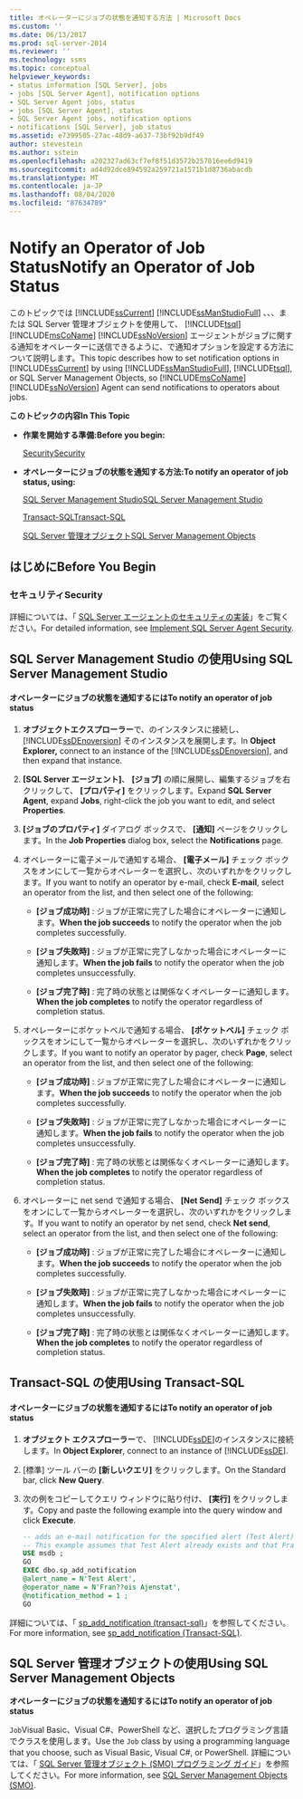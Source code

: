 ```yaml
---
title: オペレーターにジョブの状態を通知する方法 | Microsoft Docs
ms.custom: ''
ms.date: 06/13/2017
ms.prod: sql-server-2014
ms.reviewer: ''
ms.technology: ssms
ms.topic: conceptual
helpviewer_keywords:
- status information [SQL Server], jobs
- jobs [SQL Server Agent], notification options
- SQL Server Agent jobs, status
- jobs [SQL Server Agent], status
- SQL Server Agent jobs, notification options
- notifications [SQL Server], job status
ms.assetid: e7399505-27ac-48d9-a637-73bf92b9df49
author: stevestein
ms.author: sstein
ms.openlocfilehash: a202327ad63cf7ef8f51d3572b257816ee6d9419
ms.sourcegitcommit: ad4d92dce894592a259721a1571b1d8736abacdb
ms.translationtype: MT
ms.contentlocale: ja-JP
ms.lasthandoff: 08/04/2020
ms.locfileid: "87634789"
---
```

# <a name="notify-an-operator-of-job-status"></a><span data-ttu-id="bce69-102">Notify an Operator of Job Status</span><span class="sxs-lookup"><span data-stu-id="bce69-102">Notify an Operator of Job Status</span></span>
  <span data-ttu-id="bce69-103">このトピックでは [!INCLUDE[ssCurrent](../../includes/sscurrent-md.md)] [!INCLUDE[ssManStudioFull](../../includes/ssmanstudiofull-md.md)] 、、、または SQL Server 管理オブジェクトを使用して、 [!INCLUDE[tsql](../../includes/tsql-md.md)] [!INCLUDE[msCoName](../../includes/msconame-md.md)] [!INCLUDE[ssNoVersion](../../includes/ssnoversion-md.md)] エージェントがジョブに関する通知をオペレーターに送信できるように、で通知オプションを設定する方法について説明します。</span><span class="sxs-lookup"><span data-stu-id="bce69-103">This topic describes how to set notification options in [!INCLUDE[ssCurrent](../../includes/sscurrent-md.md)] by using [!INCLUDE[ssManStudioFull](../../includes/ssmanstudiofull-md.md)], [!INCLUDE[tsql](../../includes/tsql-md.md)], or SQL Server Management Objects, so [!INCLUDE[msCoName](../../includes/msconame-md.md)] [!INCLUDE[ssNoVersion](../../includes/ssnoversion-md.md)] Agent can send notifications to operators about jobs.</span></span>  
  
 <span data-ttu-id="bce69-104">**このトピックの内容**</span><span class="sxs-lookup"><span data-stu-id="bce69-104">**In This Topic**</span></span>  
  
-   <span data-ttu-id="bce69-105">**作業を開始する準備:**</span><span class="sxs-lookup"><span data-stu-id="bce69-105">**Before you begin:**</span></span>  
  
     [<span data-ttu-id="bce69-106">Security</span><span class="sxs-lookup"><span data-stu-id="bce69-106">Security</span></span>](#Security)  
  
-   <span data-ttu-id="bce69-107">**オペレーターにジョブの状態を通知する方法:**</span><span class="sxs-lookup"><span data-stu-id="bce69-107">**To notify an operator of job status, using:**</span></span>  
  
     [<span data-ttu-id="bce69-108">SQL Server Management Studio</span><span class="sxs-lookup"><span data-stu-id="bce69-108">SQL Server Management Studio</span></span>](#SSMS)  
  
     [<span data-ttu-id="bce69-109">Transact-SQL</span><span class="sxs-lookup"><span data-stu-id="bce69-109">Transact-SQL</span></span>](#TSQL)  
  
     [<span data-ttu-id="bce69-110">SQL Server 管理オブジェクト</span><span class="sxs-lookup"><span data-stu-id="bce69-110">SQL Server Management Objects</span></span>](#SMO)  
  
##  <a name="before-you-begin"></a><a name="BeforeYouBegin"></a> <span data-ttu-id="bce69-111">はじめに</span><span class="sxs-lookup"><span data-stu-id="bce69-111">Before You Begin</span></span>  
  
###  <a name="security"></a><a name="Security"></a> <span data-ttu-id="bce69-112">セキュリティ</span><span class="sxs-lookup"><span data-stu-id="bce69-112">Security</span></span>  
 <span data-ttu-id="bce69-113">詳細については、「 [SQL Server エージェントのセキュリティの実装](implement-sql-server-agent-security.md)」をご覧ください。</span><span class="sxs-lookup"><span data-stu-id="bce69-113">For detailed information, see [Implement SQL Server Agent Security](implement-sql-server-agent-security.md).</span></span>  
  
##  <a name="using-sql-server-management-studio"></a><a name="SSMS"></a> <span data-ttu-id="bce69-114">SQL Server Management Studio の使用</span><span class="sxs-lookup"><span data-stu-id="bce69-114">Using SQL Server Management Studio</span></span>  
  
#### <a name="to-notify-an-operator-of-job-status"></a><span data-ttu-id="bce69-115">オペレーターにジョブの状態を通知するには</span><span class="sxs-lookup"><span data-stu-id="bce69-115">To notify an operator of job status</span></span>  
  
1.  <span data-ttu-id="bce69-116">**オブジェクトエクスプローラー**で、のインスタンスに接続し、 [!INCLUDE[ssDEnoversion](../../includes/ssdenoversion-md.md)] そのインスタンスを展開します。</span><span class="sxs-lookup"><span data-stu-id="bce69-116">In **Object Explorer,** connect to an instance of the [!INCLUDE[ssDEnoversion](../../includes/ssdenoversion-md.md)], and then expand that instance.</span></span>  
  
2.  <span data-ttu-id="bce69-117">**[SQL Server エージェント]**、 **[ジョブ]** の順に展開し、編集するジョブを右クリックして、 **[プロパティ]** をクリックします。</span><span class="sxs-lookup"><span data-stu-id="bce69-117">Expand **SQL Server Agent**, expand **Jobs**, right-click the job you want to edit, and select **Properties**.</span></span>  
  
3.  <span data-ttu-id="bce69-118">**[ジョブのプロパティ]** ダイアログ ボックスで、 **[通知]** ページをクリックします。</span><span class="sxs-lookup"><span data-stu-id="bce69-118">In the **Job Properties** dialog box, select the **Notifications** page.</span></span>  
  
4.  <span data-ttu-id="bce69-119">オペレーターに電子メールで通知する場合、 **[電子メール]** チェック ボックスをオンにして一覧からオペレーターを選択し、次のいずれかをクリックします。</span><span class="sxs-lookup"><span data-stu-id="bce69-119">If you want to notify an operator by e-mail, check **E-mail**, select an operator from the list, and then select one of the following:</span></span>  
  
    -   <span data-ttu-id="bce69-120">**[ジョブ成功時]** : ジョブが正常に完了した場合にオペレーターに通知します。</span><span class="sxs-lookup"><span data-stu-id="bce69-120">**When the job succeeds** to notify the operator when the job completes successfully.</span></span>  
  
    -   <span data-ttu-id="bce69-121">**[ジョブ失敗時]** : ジョブが正常に完了しなかった場合にオペレーターに通知します。</span><span class="sxs-lookup"><span data-stu-id="bce69-121">**When the job fails** to notify the operator when the job completes unsuccessfully.</span></span>  
  
    -   <span data-ttu-id="bce69-122">**[ジョブ完了時]** : 完了時の状態とは関係なくオペレーターに通知します。</span><span class="sxs-lookup"><span data-stu-id="bce69-122">**When the job completes** to notify the operator regardless of completion status.</span></span>  
  
5.  <span data-ttu-id="bce69-123">オペレーターにポケットベルで通知する場合、 **[ポケットベル]** チェック ボックスをオンにして一覧からオペレーターを選択し、次のいずれかをクリックします。</span><span class="sxs-lookup"><span data-stu-id="bce69-123">If you want to notify an operator by pager, check **Page**, select an operator from the list, and then select one of the following:</span></span>  
  
    -   <span data-ttu-id="bce69-124">**[ジョブ成功時]** : ジョブが正常に完了した場合にオペレーターに通知します。</span><span class="sxs-lookup"><span data-stu-id="bce69-124">**When the job succeeds** to notify the operator when the job completes successfully.</span></span>  
  
    -   <span data-ttu-id="bce69-125">**[ジョブ失敗時]** : ジョブが正常に完了しなかった場合にオペレーターに通知します。</span><span class="sxs-lookup"><span data-stu-id="bce69-125">**When the job fails** to notify the operator when the job completes unsuccessfully.</span></span>  
  
    -   <span data-ttu-id="bce69-126">**[ジョブ完了時]** : 完了時の状態とは関係なくオペレーターに通知します。</span><span class="sxs-lookup"><span data-stu-id="bce69-126">**When the job completes** to notify the operator regardless of completion status.</span></span>  
  
6.  <span data-ttu-id="bce69-127">オペレーターに net send で通知する場合、 **[Net Send]** チェック ボックスをオンにして一覧からオペレーターを選択し、次のいずれかをクリックします。</span><span class="sxs-lookup"><span data-stu-id="bce69-127">If you want to notify an operator by net send, check **Net send**, select an operator from the list, and then select one of the following:</span></span>  
  
    -   <span data-ttu-id="bce69-128">**[ジョブ成功時]** : ジョブが正常に完了した場合にオペレーターに通知します。</span><span class="sxs-lookup"><span data-stu-id="bce69-128">**When the job succeeds** to notify the operator when the job completes successfully.</span></span>  
  
    -   <span data-ttu-id="bce69-129">**[ジョブ失敗時]** : ジョブが正常に完了しなかった場合にオペレーターに通知します。</span><span class="sxs-lookup"><span data-stu-id="bce69-129">**When the job fails** to notify the operator when the job completes unsuccessfully.</span></span>  
  
    -   <span data-ttu-id="bce69-130">**[ジョブ完了時]** : 完了時の状態とは関係なくオペレーターに通知します。</span><span class="sxs-lookup"><span data-stu-id="bce69-130">**When the job completes** to notify the operator regardless of completion status.</span></span>  
  
##  <a name="using-transact-sql"></a><a name="TSQL"></a> <span data-ttu-id="bce69-131">Transact-SQL の使用</span><span class="sxs-lookup"><span data-stu-id="bce69-131">Using Transact-SQL</span></span>  
  
#### <a name="to-notify-an-operator-of-job-status"></a><span data-ttu-id="bce69-132">オペレーターにジョブの状態を通知するには</span><span class="sxs-lookup"><span data-stu-id="bce69-132">To notify an operator of job status</span></span>  
  
1.  <span data-ttu-id="bce69-133">**オブジェクト エクスプローラー**で、 [!INCLUDE[ssDE](../../includes/ssde-md.md)]のインスタンスに接続します。</span><span class="sxs-lookup"><span data-stu-id="bce69-133">In **Object Explorer**, connect to an instance of [!INCLUDE[ssDE](../../includes/ssde-md.md)].</span></span>  
  
2.  <span data-ttu-id="bce69-134">[標準] ツール バーの **[新しいクエリ]** をクリックします。</span><span class="sxs-lookup"><span data-stu-id="bce69-134">On the Standard bar, click **New Query**.</span></span>  
  
3.  <span data-ttu-id="bce69-135">次の例をコピーしてクエリ ウィンドウに貼り付け、 **[実行]** をクリックします。</span><span class="sxs-lookup"><span data-stu-id="bce69-135">Copy and paste the following example into the query window and click **Execute**.</span></span>  
  
    ```sql
    -- adds an e-mail notification for the specified alert (Test Alert).  
    -- This example assumes that Test Alert already exists and that Fran??ois Ajenstat is a valid operator name.  
    USE msdb ;  
    GO  
    EXEC dbo.sp_add_notification   
    @alert_name = N'Test Alert',   
    @operator_name = N'Fran??ois Ajenstat',   
    @notification_method = 1 ;  
    GO  
    ```  
  
 <span data-ttu-id="bce69-136">詳細については、「 [sp_add_notification &#40;transact-sql&#41;](/sql/relational-databases/system-stored-procedures/sp-add-notification-transact-sql)」を参照してください。</span><span class="sxs-lookup"><span data-stu-id="bce69-136">For more information, see [sp_add_notification &#40;Transact-SQL&#41;](/sql/relational-databases/system-stored-procedures/sp-add-notification-transact-sql).</span></span>  
  
##  <a name="using-sql-server-management-objects"></a><a name="SMO"></a><span data-ttu-id="bce69-137">SQL Server 管理オブジェクトの使用</span><span class="sxs-lookup"><span data-stu-id="bce69-137">Using SQL Server Management Objects</span></span>  
 <span data-ttu-id="bce69-138">**オペレーターにジョブの状態を通知するには**</span><span class="sxs-lookup"><span data-stu-id="bce69-138">**To notify an operator of job status**</span></span>  
  
 <span data-ttu-id="bce69-139">`Job`Visual Basic、Visual C#、PowerShell など、選択したプログラミング言語でクラスを使用します。</span><span class="sxs-lookup"><span data-stu-id="bce69-139">Use the `Job` class by using a programming language that you choose, such as Visual Basic, Visual C#, or PowerShell.</span></span> <span data-ttu-id="bce69-140">詳細については、「 [SQL Server 管理オブジェクト (SMO) プログラミング ガイド](https://msdn.microsoft.com/library/ms162169.aspx)」を参照してください。</span><span class="sxs-lookup"><span data-stu-id="bce69-140">For more information, see [SQL Server Management Objects (SMO)](https://msdn.microsoft.com/library/ms162169.aspx).</span></span>  
